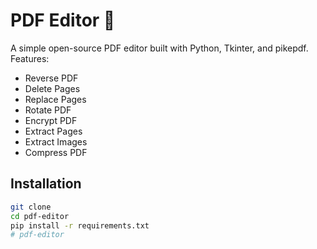 # PDF Editor 📝

A simple open-source PDF editor built with Python, Tkinter, and pikepdf.  
Features:
- Reverse PDF
- Delete Pages
- Replace Pages
- Rotate PDF
- Encrypt PDF
- Extract Pages
- Extract Images
- Compress PDF

## Installation
```bash
git clone 
cd pdf-editor
pip install -r requirements.txt
#   p d f - e d i t o r 
 
 
